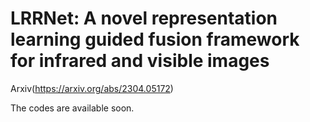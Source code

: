 # LRRNet: A novel representation learning guided fusion framework for infrared and visible images

Arxiv(https://arxiv.org/abs/2304.05172)

The codes are available soon.

